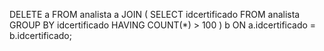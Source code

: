 DELETE a
FROM analista a
JOIN (
    SELECT idcertificado
    FROM analista
    GROUP BY idcertificado 
    HAVING COUNT(*) > 100
) b ON a.idcertificado = b.idcertificado;
